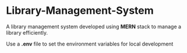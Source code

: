 # Library-Management-System

A library management system developed using **MERN** stack to manage a library efficiently.

Use a **.env** file to set the environment variables for local development
